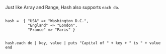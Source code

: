 Just like Array and Range,
Hash also supports `each do`.

<codeblock language="ruby" type="lesson">
<code>
hash =  { "USA" => "Washington D.C.",
          "England" => "London",
          "France" => "Paris" }

hash.each do | key, value |
  puts "Capital of " + key + " is " + value
end
</code>
</codeblock>